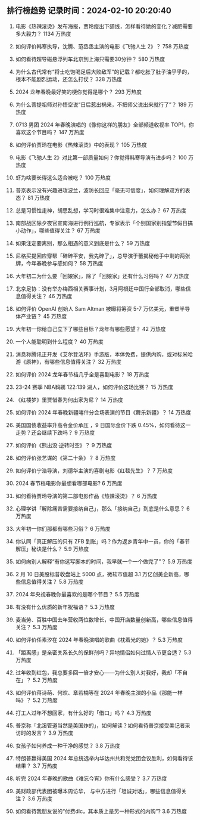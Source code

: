 
## 排行榜趋势 记录时间：2024-02-10 20:20:40
  
  1. 电影《热辣滚烫》发布海报，贾玲瘦出下颌线，怎样看待她的变化？减肥需要多大毅力？ 1134 万热度
    
  2. 如何评价韩寒执导，沈腾、范丞丞主演的电影《飞驰人生 2》？ 758 万热度
    
  3. 如何看待超导磁悬浮列车北京到上海只需要30分钟？ 580 万热度
    
  4. 为什么古代常有“将士吃饱喝足后大败敌军”的记载？都吃胀了肚子油乎乎的，根本不能剧烈运动，还怎么打仗？ 328 万热度
    
  5. 2024 龙年春晚最好笑的梗你觉得是哪个？ 293 万热度
    
  6. 为什么菩提祖师对孙悟空说“日后惹出祸来，不把师父说出来就行了”？ 189 万热度
    
  7. 0713 男团 2024 年春晚演唱的《像你这样的朋友》全部频道收视率 TOP1，你喜欢这个节目吗？ 147 万热度
    
  8. 如何评价贾玲在电影《热辣滚烫》中的表现？ 105 万热度
    
  9. 电影《飞驰人生 2》对比第一部质量如何？你觉得韩寒导演有进步吗？ 100 万热度
    
  10. 虾为啥要长得这么适合被吃？ 100 万热度
    
  11. 普京表示没有兴趣进攻波兰，波防长回应「毫无可信度」，如何理解双方的表态？ 81 万热度
    
  12. 总是习惯性走神，胡思乱想，学习时很难集中注意力，怎么办？ 67 万热度
    
  13. 南部战区除夕夜官宣南海进行例行巡航，专家表示「个别国家别指望节假日搞小动作」，哪些值得关注？ 67 万热度
    
  14. 如果注定要离别，那么相遇的意义到底是什么？ 59 万热度
    
  15. 尼格买提回应穿帮「碎碎平安，我先碎了」，总导演于蕾揭秘他手中剩的两张牌，今年春晚参与感如何？ 58 万热度
    
  16. 大年初二为什么要「回娘家」，除了「回娘家」还有什么习俗吗？ 47 万热度
    
  17. 北京足协：没有举办梅西相关赛事计划，3月阿根廷中国行全部取消，哪些信息值得关注？ 46 万热度
    
  18. 如何评价 OpenAI 创始人 Sam Altman 被曝将筹资 5-7 万亿美元，重塑半导体产业链？ 45 万热度
    
  19. 大年初一你给自己立下了哪些目标？龙年有哪些愿望？ 42 万热度
    
  20. 一个人能聪明到什么程度？ 40 万热度
    
  21. 消息称腾讯正开发《艾尔登法环》手游版，本体免费，提供内购，或对标米哈游《原神》，有哪些信息值得关注？ 32 万热度
    
  22. 如何评价 2024 龙年春节档几乎全是喜剧电影？ 18 万热度
    
  23. 23-24 赛季 NBA鹈鹕 122:139 湖人，如何评价这场比赛？ 15 万热度
    
  24. 《红楼梦》里贾惜春为何出家为尼？ 14 万热度
    
  25. 如何评价 2024 年春晚新疆喀什分会场表演的节目《舞乐新疆》？ 14 万热度
    
  26. 美国国债收益率升高令金价承压 ，9 日国际金价下跌 0.45%，如何看待这一走势？还会继续下跌吗？ 9 万热度
    
  27. 如何评价《熊出没·逆转时空》？ 9 万热度
    
  28. 如何评价张艺谋的《第二十条》？ 8 万热度
    
  29. 如何评价宁浩导演，刘德华主演的喜剧电影《红毯先生》？ 7 万热度
    
  30. 2024 春节档电影你最想看哪部电影? 6 万热度
    
  31. 如何看待贾玲导演的第二部电影作品《热辣滚烫》？ 6 万热度
    
  32. 心理学讲「解除痛苦需要接纳自己」，那么「接纳自己」到底是什么意思？ 6 万热度
    
  33. 大年初一你们那都有哪些习俗？ 6 万热度
    
  34. 你认同「真正解压的只有 ZFB 到账」吗？作为返乡青年中一员，你的「春节解压」秘诀是什么？ 5.9 万热度
    
  35. 如何向别人解释“有你这写脚本的时间，我早就一个一个做完了”？ 5.9 万热度
    
  36. 2 月 10 日美股标普收盘站上 5000 点，微软市值超 3.1 万亿创美企新高，哪些信息值得关注？ 5.8 万热度
    
  37. 2024 年央视春晚你最喜欢的是哪个节目？ 5.5 万热度
    
  38. 有没有什么优质的新年祝福语？ 5.3 万热度
    
  39. 麦当劳、百胜中国去年营收两位数增长，中国开店数量创新高，哪些信息值得关注？ 5.3 万热度
    
  40. 如何评价任素汐在 2024 年春晚演唱的歌曲《枕着光的她》？ 5.3 万热度
    
  41. 「距离感」是亲密关系长久的保鲜剂吗？异地情侣如何过情人节更合适？ 5.3 万热度
    
  42. 过年收到红包，我总要多回一倍才安心——为什么别人对我好，我却「不自在」？ 5.2 万热度
    
  43. 如何评价蒋诗萌、何欢、章若楠等在 2024 年春晚主演的小品《那能一样吗》？ 5.2 万热度
    
  44. 打工人过年不想回家，有什么好的「借口」吗？ 4.3 万热度
    
  45. 普京称「北溪管道当然是美国炸的」，如何解读？如何看待普京接受美记者采访时的发言？ 3.9 万热度
    
  46. 女孩子如何养成一种干净的感觉？ 3.8 万热度
    
  47. 特朗普赢得美国 2024 年总统选举内华达州共和党党团会议胜利，如何看待该结果？ 3.7 万热度
    
  48. 听完 2024 年春晚的歌曲《难忘今宵》你有什么感受？ 3.7 万热度
    
  49. 美财政部代表团被曝本周访华， 与中方进行「坦诚对话」，哪些信息值得关注？ 3.6 万热度
    
  50. 如何看待我朋友说的“付费dlc，其本质上是另一种形式的内购”? 3.6 万热度
    